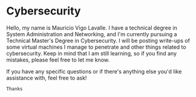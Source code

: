 # Cybersecurity
Hello, my name is Mauricio Vigo Lavalle. I have a technical degree in System Administration and Networking, and I'm currently pursuing a Technical Master's Degree in Cybersecurity. 
I will be posting write-ups of some virtual machines I manage to penetrate and other things related to cybersecurity. Keep in mind that I am still learning, so if you find any mistakes, please feel free to let me know.

If you have any specific questions or if there's anything else you'd like assistance with, feel free to ask!


<code>Thanks</code>
